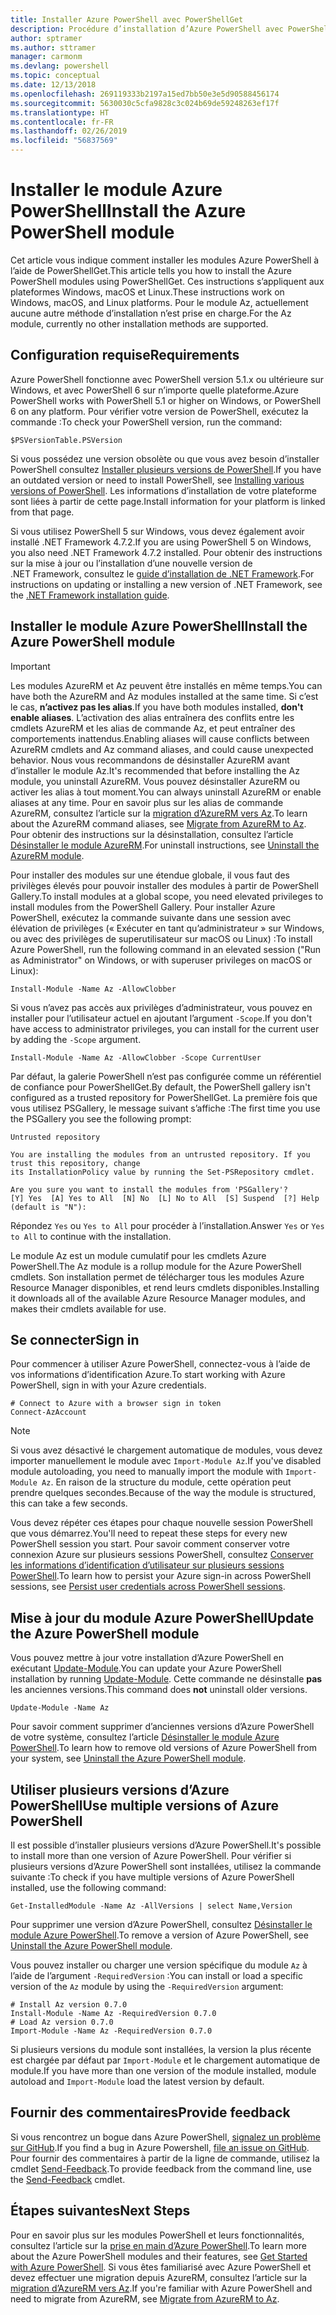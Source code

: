 ```yaml
---
title: Installer Azure PowerShell avec PowerShellGet
description: Procédure d’installation d’Azure PowerShell avec PowerShellGet
author: sptramer
ms.author: sttramer
manager: carmonm
ms.devlang: powershell
ms.topic: conceptual
ms.date: 12/13/2018
ms.openlocfilehash: 269119333b2197a15ed7bb50e3e5d90588456174
ms.sourcegitcommit: 5630030c5cfa9828c3c024b69de59248263ef17f
ms.translationtype: HT
ms.contentlocale: fr-FR
ms.lasthandoff: 02/26/2019
ms.locfileid: "56837569"
---
```

# <a name="install-the-azure-powershell-module"></a><span data-ttu-id="4e4b6-103">Installer le module Azure PowerShell</span><span class="sxs-lookup"><span data-stu-id="4e4b6-103">Install the Azure PowerShell module</span></span>

<span data-ttu-id="4e4b6-104">Cet article vous indique comment installer les modules Azure PowerShell à l’aide de PowerShellGet.</span><span class="sxs-lookup"><span data-stu-id="4e4b6-104">This article tells you how to install the Azure PowerShell modules using PowerShellGet.</span></span> <span data-ttu-id="4e4b6-105">Ces instructions s’appliquent aux plateformes Windows, macOS et Linux.</span><span class="sxs-lookup"><span data-stu-id="4e4b6-105">These instructions work on Windows, macOS, and Linux platforms.</span></span> <span data-ttu-id="4e4b6-106">Pour le module Az, actuellement aucune autre méthode d’installation n’est prise en charge.</span><span class="sxs-lookup"><span data-stu-id="4e4b6-106">For the Az module, currently no other installation methods are supported.</span></span>

## <a name="requirements"></a><span data-ttu-id="4e4b6-107">Configuration requise</span><span class="sxs-lookup"><span data-stu-id="4e4b6-107">Requirements</span></span>

<span data-ttu-id="4e4b6-108">Azure PowerShell fonctionne avec PowerShell version 5.1.x ou ultérieure sur Windows, et avec PowerShell 6 sur n’importe quelle plateforme.</span><span class="sxs-lookup"><span data-stu-id="4e4b6-108">Azure PowerShell works with PowerShell 5.1 or higher on Windows, or PowerShell 6 on any platform.</span></span>
<span data-ttu-id="4e4b6-109">Pour vérifier votre version de PowerShell, exécutez la commande :</span><span class="sxs-lookup"><span data-stu-id="4e4b6-109">To check your PowerShell version, run the command:</span></span>

```powershell-interactive
$PSVersionTable.PSVersion
```

<span data-ttu-id="4e4b6-110">Si vous possédez une version obsolète ou que vous avez besoin d’installer PowerShell consultez [Installer plusieurs versions de PowerShell](/powershell/scripting/setup/installing-powershell).</span><span class="sxs-lookup"><span data-stu-id="4e4b6-110">If you have an outdated version or need to install PowerShell, see [Installing various versions of PowerShell](/powershell/scripting/setup/installing-powershell).</span></span> <span data-ttu-id="4e4b6-111">Les informations d’installation de votre plateforme sont liées à partir de cette page.</span><span class="sxs-lookup"><span data-stu-id="4e4b6-111">Install information for your platform is linked from that page.</span></span>

<span data-ttu-id="4e4b6-112">Si vous utilisez PowerShell 5 sur Windows, vous devez également avoir installé .NET Framework 4.7.2.</span><span class="sxs-lookup"><span data-stu-id="4e4b6-112">If you are using PowerShell 5 on Windows, you also need .NET Framework 4.7.2 installed.</span></span> <span data-ttu-id="4e4b6-113">Pour obtenir des instructions sur la mise à jour ou l’installation d’une nouvelle version de .NET Framework, consultez le [guide d’installation de .NET Framework](/dotnet/framework/install).</span><span class="sxs-lookup"><span data-stu-id="4e4b6-113">For instructions on updating or installing a new version of .NET Framework, see the [.NET Framework installation guide](/dotnet/framework/install).</span></span>

## <a name="install-the-azure-powershell-module"></a><span data-ttu-id="4e4b6-114">Installer le module Azure PowerShell</span><span class="sxs-lookup"><span data-stu-id="4e4b6-114">Install the Azure PowerShell module</span></span>

> [!IMPORTANT]
>
> <span data-ttu-id="4e4b6-115">Les modules AzureRM et Az peuvent être installés en même temps.</span><span class="sxs-lookup"><span data-stu-id="4e4b6-115">You can have both the AzureRM and Az modules installed at the same time.</span></span> <span data-ttu-id="4e4b6-116">Si c’est le cas, __n’activez pas les alias__.</span><span class="sxs-lookup"><span data-stu-id="4e4b6-116">If you have both modules installed, __don't enable aliases__.</span></span>
> <span data-ttu-id="4e4b6-117">L’activation des alias entraînera des conflits entre les cmdlets AzureRM et les alias de commande Az, et peut entraîner des comportements inattendus.</span><span class="sxs-lookup"><span data-stu-id="4e4b6-117">Enabling aliases will cause conflicts between AzureRM cmdlets and Az command aliases, and could cause unexpected behavior.</span></span>
> <span data-ttu-id="4e4b6-118">Nous vous recommandons de désinstaller AzureRM avant d’installer le module Az.</span><span class="sxs-lookup"><span data-stu-id="4e4b6-118">It's recommended that before installing the Az module, you uninstall AzureRM.</span></span> <span data-ttu-id="4e4b6-119">Vous pouvez désinstaller AzureRM ou activer les alias à tout moment.</span><span class="sxs-lookup"><span data-stu-id="4e4b6-119">You can always uninstall AzureRM or enable aliases at any time.</span></span> <span data-ttu-id="4e4b6-120">Pour en savoir plus sur les alias de commande AzureRM, consultez l’article sur la [migration d’AzureRM vers Az](migrate-from-azurerm-to-az.md).</span><span class="sxs-lookup"><span data-stu-id="4e4b6-120">To learn about the AzureRM command aliases, see [Migrate from AzureRM to Az](migrate-from-azurerm-to-az.md).</span></span>
> <span data-ttu-id="4e4b6-121">Pour obtenir des instructions sur la désinstallation, consultez l’article [Désinstaller le module AzureRM](uninstall-az-ps.md#uninstall-the-azurerm-module).</span><span class="sxs-lookup"><span data-stu-id="4e4b6-121">For uninstall instructions, see [Uninstall the AzureRM module](uninstall-az-ps.md#uninstall-the-azurerm-module).</span></span> 

<span data-ttu-id="4e4b6-122">Pour installer des modules sur une étendue globale, il vous faut des privilèges élevés pour pouvoir installer des modules à partir de PowerShell Gallery.</span><span class="sxs-lookup"><span data-stu-id="4e4b6-122">To install modules at a global scope, you need elevated privileges to install modules from the PowerShell Gallery.</span></span> <span data-ttu-id="4e4b6-123">Pour installer Azure PowerShell, exécutez la commande suivante dans une session avec élévation de privilèges (« Exécuter en tant qu’administrateur » sur Windows, ou avec des privilèges de superutilisateur sur macOS ou Linux) :</span><span class="sxs-lookup"><span data-stu-id="4e4b6-123">To install Azure PowerShell, run the following command in an elevated session ("Run as Administrator" on Windows, or with superuser privileges on macOS or Linux):</span></span>

```powershell-interactive
Install-Module -Name Az -AllowClobber
```

<span data-ttu-id="4e4b6-124">Si vous n’avez pas accès aux privilèges d’administrateur, vous pouvez en installer pour l’utilisateur actuel en ajoutant l’argument `-Scope`.</span><span class="sxs-lookup"><span data-stu-id="4e4b6-124">If you don't have access to administrator privileges, you can install for the current user by adding the `-Scope` argument.</span></span>

```powershell-interactive
Install-Module -Name Az -AllowClobber -Scope CurrentUser
```

<span data-ttu-id="4e4b6-125">Par défaut, la galerie PowerShell n’est pas configurée comme un référentiel de confiance pour PowerShellGet.</span><span class="sxs-lookup"><span data-stu-id="4e4b6-125">By default, the PowerShell gallery isn't configured as a trusted repository for PowerShellGet.</span></span> <span data-ttu-id="4e4b6-126">La première fois que vous utilisez PSGallery, le message suivant s’affiche :</span><span class="sxs-lookup"><span data-stu-id="4e4b6-126">The first time you use the PSGallery you see the following prompt:</span></span>

```output
Untrusted repository

You are installing the modules from an untrusted repository. If you trust this repository, change
its InstallationPolicy value by running the Set-PSRepository cmdlet.

Are you sure you want to install the modules from 'PSGallery'?
[Y] Yes  [A] Yes to All  [N] No  [L] No to All  [S] Suspend  [?] Help (default is "N"):
```

<span data-ttu-id="4e4b6-127">Répondez `Yes` ou `Yes to All` pour procéder à l’installation.</span><span class="sxs-lookup"><span data-stu-id="4e4b6-127">Answer `Yes` or `Yes to All` to continue with the installation.</span></span>

<span data-ttu-id="4e4b6-128">Le module Az est un module cumulatif pour les cmdlets Azure PowerShell.</span><span class="sxs-lookup"><span data-stu-id="4e4b6-128">The Az module is a rollup module for the Azure PowerShell cmdlets.</span></span> <span data-ttu-id="4e4b6-129">Son installation permet de télécharger tous les modules Azure Resource Manager disponibles, et rend leurs cmdlets disponibles.</span><span class="sxs-lookup"><span data-stu-id="4e4b6-129">Installing it downloads all of the available Azure Resource Manager modules, and makes their cmdlets available for use.</span></span>

## <a name="sign-in"></a><span data-ttu-id="4e4b6-130">Se connecter</span><span class="sxs-lookup"><span data-stu-id="4e4b6-130">Sign in</span></span>

<span data-ttu-id="4e4b6-131">Pour commencer à utiliser Azure PowerShell, connectez-vous à l’aide de vos informations d’identification Azure.</span><span class="sxs-lookup"><span data-stu-id="4e4b6-131">To start working with Azure PowerShell, sign in with your Azure credentials.</span></span>

```powershell-interactive
# Connect to Azure with a browser sign in token
Connect-AzAccount
```

> [!NOTE]
>
> <span data-ttu-id="4e4b6-132">Si vous avez désactivé le chargement automatique de modules, vous devez importer manuellement le module avec `Import-Module Az`.</span><span class="sxs-lookup"><span data-stu-id="4e4b6-132">If you've disabled module autoloading, you need to manually import the module with `Import-Module Az`.</span></span> <span data-ttu-id="4e4b6-133">En raison de la structure du module, cette opération peut prendre quelques secondes.</span><span class="sxs-lookup"><span data-stu-id="4e4b6-133">Because of the way the module is structured, this can take a few seconds.</span></span>

<span data-ttu-id="4e4b6-134">Vous devez répéter ces étapes pour chaque nouvelle session PowerShell que vous démarrez.</span><span class="sxs-lookup"><span data-stu-id="4e4b6-134">You'll need to repeat these steps for every new PowerShell session you start.</span></span> <span data-ttu-id="4e4b6-135">Pour savoir comment conserver votre connexion Azure sur plusieurs sessions PowerShell, consultez [Conserver les informations d’identification d’utilisateur sur plusieurs sessions PowerShell](context-persistence.md).</span><span class="sxs-lookup"><span data-stu-id="4e4b6-135">To learn how to persist your Azure sign-in across PowerShell sessions, see [Persist user credentials across PowerShell sessions](context-persistence.md).</span></span>

## <a name="update-the-azure-powershell-module"></a><span data-ttu-id="4e4b6-136">Mise à jour du module Azure PowerShell</span><span class="sxs-lookup"><span data-stu-id="4e4b6-136">Update the Azure PowerShell module</span></span>

<span data-ttu-id="4e4b6-137">Vous pouvez mettre à jour votre installation d’Azure PowerShell en exécutant [Update-Module](/powershell/module/powershellget/update-module).</span><span class="sxs-lookup"><span data-stu-id="4e4b6-137">You can update your Azure PowerShell installation by running [Update-Module](/powershell/module/powershellget/update-module).</span></span> <span data-ttu-id="4e4b6-138">Cette commande ne désinstalle __pas__ les anciennes versions.</span><span class="sxs-lookup"><span data-stu-id="4e4b6-138">This command does __not__ uninstall older versions.</span></span>

```powershell-interactive
Update-Module -Name Az
```

<span data-ttu-id="4e4b6-139">Pour savoir comment supprimer d’anciennes versions d’Azure PowerShell de votre système, consultez l’article [Désinstaller le module Azure PowerShell](uninstall-az-ps.md).</span><span class="sxs-lookup"><span data-stu-id="4e4b6-139">To learn how to remove old versions of Azure PowerShell from your system, see [Uninstall the Azure PowerShell module](uninstall-az-ps.md).</span></span>

## <a name="use-multiple-versions-of-azure-powershell"></a><span data-ttu-id="4e4b6-140">Utiliser plusieurs versions d’Azure PowerShell</span><span class="sxs-lookup"><span data-stu-id="4e4b6-140">Use multiple versions of Azure PowerShell</span></span>

<span data-ttu-id="4e4b6-141">Il est possible d’installer plusieurs versions d’Azure PowerShell.</span><span class="sxs-lookup"><span data-stu-id="4e4b6-141">It's possible to install more than one version of Azure PowerShell.</span></span> <span data-ttu-id="4e4b6-142">Pour vérifier si plusieurs versions d’Azure PowerShell sont installées, utilisez la commande suivante :</span><span class="sxs-lookup"><span data-stu-id="4e4b6-142">To check if you have multiple versions of Azure PowerShell installed, use the following command:</span></span>

```powershell-interactive
Get-InstalledModule -Name Az -AllVersions | select Name,Version
```

<span data-ttu-id="4e4b6-143">Pour supprimer une version d’Azure PowerShell, consultez [Désinstaller le module Azure PowerShell](uninstall-az-ps.md).</span><span class="sxs-lookup"><span data-stu-id="4e4b6-143">To remove a version of Azure PowerShell, see [Uninstall the Azure PowerShell module](uninstall-az-ps.md).</span></span>

<span data-ttu-id="4e4b6-144">Vous pouvez installer ou charger une version spécifique du module `Az` à l’aide de l’argument `-RequiredVersion` :</span><span class="sxs-lookup"><span data-stu-id="4e4b6-144">You can install or load a specific version of the `Az` module by using the `-RequiredVersion` argument:</span></span>

```powershell-interactive
# Install Az version 0.7.0
Install-Module -Name Az -RequiredVersion 0.7.0 
# Load Az version 0.7.0
Import-Module -Name Az -RequiredVersion 0.7.0
```

<span data-ttu-id="4e4b6-145">Si plusieurs versions du module sont installées, la version la plus récente est chargée par défaut par `Import-Module` et le chargement automatique de module.</span><span class="sxs-lookup"><span data-stu-id="4e4b6-145">If you have more than one version of the module installed, module autoload and `Import-Module` load the latest version by default.</span></span>

## <a name="provide-feedback"></a><span data-ttu-id="4e4b6-146">Fournir des commentaires</span><span class="sxs-lookup"><span data-stu-id="4e4b6-146">Provide feedback</span></span>

<span data-ttu-id="4e4b6-147">Si vous rencontrez un bogue dans Azure PowerShell, [signalez un problème sur GitHub](https://github.com/Azure/azure-powershell/issues).</span><span class="sxs-lookup"><span data-stu-id="4e4b6-147">If you find a bug in Azure Powershell, [file an issue on GitHub](https://github.com/Azure/azure-powershell/issues).</span></span>
<span data-ttu-id="4e4b6-148">Pour fournir des commentaires à partir de la ligne de commande, utilisez la cmdlet [Send-Feedback](/powershell/module/az.accounts/send-feedback).</span><span class="sxs-lookup"><span data-stu-id="4e4b6-148">To provide feedback from the command line, use the [Send-Feedback](/powershell/module/az.accounts/send-feedback) cmdlet.</span></span>

## <a name="next-steps"></a><span data-ttu-id="4e4b6-149">Étapes suivantes</span><span class="sxs-lookup"><span data-stu-id="4e4b6-149">Next Steps</span></span>

<span data-ttu-id="4e4b6-150">Pour en savoir plus sur les modules PowerShell et leurs fonctionnalités, consultez l’article sur la [prise en main d’Azure PowerShell](get-started-azureps.md).</span><span class="sxs-lookup"><span data-stu-id="4e4b6-150">To learn more about the Azure PowerShell modules and their features, see [Get Started with Azure PowerShell](get-started-azureps.md).</span></span>
<span data-ttu-id="4e4b6-151">Si vous êtes familiarisé avec Azure PowerShell et devez effectuer une migration depuis AzureRM, consultez l’article sur la [migration d’AzureRM vers Az](migrate-from-azurerm-to-az.md).</span><span class="sxs-lookup"><span data-stu-id="4e4b6-151">If you're familiar with Azure PowerShell and need to migrate from AzureRM, see [Migrate from AzureRM to Az](migrate-from-azurerm-to-az.md).</span></span>
